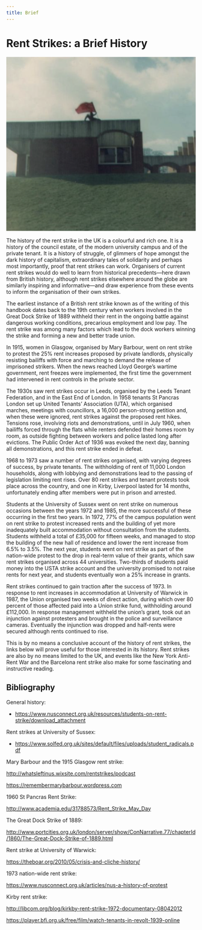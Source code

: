 ```yaml
---
title: Brief
---
```


# Rent Strikes: a Brief History

![Sussex Student raises red flag above a university building](/src/assets/history/sussex.png)

The history of the rent strike in the UK is a colourful and rich one. It is a history of the council estate, of the modern university campus and of the private tenant. It is a history of struggle, of glimmers of hope amongst the dark history of capitalism, extraordinary tales of solidarity and perhaps most importantly, proof that rent strikes can work. Organisers of current rent strikes would do well to learn from historical precedents—here drawn from British history, although rent strikes elsewhere around the globe are similarly inspiring and informative—and draw experience from these events to inform the organisation of their own strikes.

The earliest instance of a British rent strike known as of the writing of this handbook dates back to the 19th century when workers involved in the Great Dock Strike of 1889 withheld their rent in the ongoing battle against dangerous working conditions, precarious employment and low pay. The rent strike was among many factors which lead to the dock workers winning the strike and forming a new and better trade union.

In 1915, women in Glasgow, organised by Mary Barbour, went on rent strike to protest the 25% rent increases proposed by private landlords, physically resisting bailiffs with force and marching to demand the release of imprisoned strikers. When the news reached Lloyd George’s wartime government, rent freezes were implemented, the first time the government had intervened in rent controls in the private sector.

The 1930s saw rent strikes occur in Leeds, organised by the Leeds Tenant Federation, and in the East End of London. In 1958 tenants St Pancras London set up United Tenants’ Association (UTA), which organised marches, meetings with councillors, a 16,000 person-strong petition and, when these were ignored, rent strikes against the proposed rent hikes. Tensions rose, involving riots and demonstrations, until in July 1960, when bailiffs forced through the flats while renters defended their homes room by room, as outside fighting between workers and police lasted long after evictions. The Public Order Act of 1936 was evoked the next day, banning all demonstrations, and this rent strike ended in defeat.

1968 to 1973 saw a number of rent strikes organised, with varying degrees of success, by private tenants. The withholding of rent of 11,000 London households, along with lobbying and demonstrations lead to the passing of legislation limiting rent rises. Over 80 rent strikes and tenant protests took place across the country, and one in Kirby, Liverpool lasted for 14 months, unfortunately ending after members were put in prison and arrested.

Students at the University of Sussex went on rent strike on numerous occasions between the years 1972 and 1985, the more successful of these occurring in the first two years. In 1972, 77% of the campus population went on rent strike to protest increased rents and the building of yet more inadequately built accommodation without consultation from the students. Students withheld a total of £35,000 for fifteen weeks, and managed to stop the building of the new hall of residence and lower the rent increase from 6.5% to 3.5%. The next year, students went on rent strike as part of the nation-wide protest to the drop in real-term value of their grants, which saw rent strikes organised across 44 universities. Two-thirds of students paid money into the USTA strike account and the university promised to not raise rents for next year, and students eventually won a 25% increase in grants.

Rent strikes continued to gain traction after the success of 1973. In response to rent increases in accommodation at University of Warwick in 1987, the Union organised two weeks of direct action, during which over 80 percent of those affected paid into a Union strike fund, withholding around £112,000. In response management withheld the union’s grant, took out an injunction against protesters and brought in the police and surveillance cameras. Eventually the injunction was dropped and half-rents were secured although rents continued to rise.

This is by no means a conclusive account of the history of rent strikes, the links below will prove useful for those interested in its history. Rent strikes are also by no means limited to the UK, and events like the New York Anti-Rent War and the Barcelona rent strike also make for some fascinating and instructive reading.

## **Bibliography**

General history:

- https://www.nusconnect.org.uk/resources/students-on-rent-strike/download_attachment

Rent strikes at University of Sussex:

- https://www.solfed.org.uk/sites/default/files/uploads/student_radicals.pdf

Mary Barbour and the 1915 Glasgow rent strike:

http://whatsleftinus.wixsite.com/rentstrikes/podcast

https://remembermarybarbour.wordpress.com

1960 St Pancras Rent Strike:

http://www.academia.edu/31788573/Rent_Strike_May_Day

The Great Dock Strike of 1889:

http://www.portcities.org.uk/london/server/show/ConNarrative.77/chapterId/1860/The-Great-Dock-Strike-of-1889.html

Rent strike at University of Warwick:

https://theboar.org/2010/05/crisis-and-cliche-history/

1973 nation-wide rent strike:

https://www.nusconnect.org.uk/articles/nus-a-history-of-protest

Kirby rent strike:

http://libcom.org/blog/kirkby-rent-strike-1972-documentary-08042012

https://player.bfi.org.uk/free/film/watch-tenants-in-revolt-1939-online
